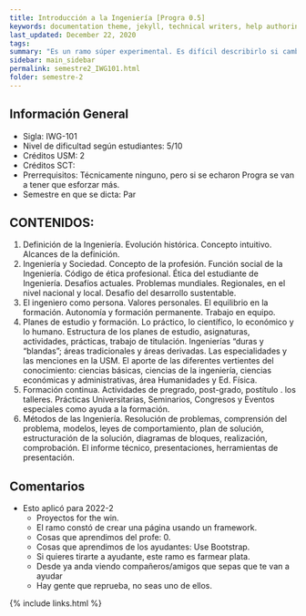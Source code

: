 ```yaml
---
title: Introducción a la Ingeniería [Progra 0.5]
keywords: documentation theme, jekyll, technical writers, help authoring tools, hat replacements
last_updated: December 22, 2020
tags:
summary: "Es un ramo súper experimental. Es difícil describirlo si cambian profes y la planificación año tras año."
sidebar: main_sidebar
permalink: semestre2_IWG101.html
folder: semestre-2
---
```


## Información General 

* Sigla: IWG-101
* Nivel de dificultad según estudiantes: 5/10
* Créditos USM: 2 
* Créditos SCT: 
* Prerrequisitos: Técnicamente ninguno, pero si se echaron Progra se van a tener que esforzar más.
* Semestre en que se dicta: Par

## CONTENIDOS:

1. Definición de la Ingeniería. Evolución histórica. Concepto intuitivo. Alcances de la definición.
2. Ingeniería y Sociedad. Concepto de la profesión. Función social de la Ingeniería. Código de ética profesional. Ética del estudiante de Ingeniería. Desafíos actuales. Problemas mundiales. Regionales, en el nivel nacional y local. Desafío del desarrollo sustentable.
3. El ingeniero como persona. Valores personales. El equilibrio en la formación. Autonomía y formación permanente. Trabajo en equipo.
4. Planes de estudio y formación. Lo práctico, lo científico, lo económico y lo humano. Estructura de los planes de estudio, asignaturas, actividades, prácticas, trabajo de titulación. Ingenierías “duras y “blandas”; áreas tradicionales y áreas derivadas. Las especialidades y las menciones en la USM. El aporte de las diferentes vertientes del conocimiento: ciencias básicas, ciencias de la ingeniería, ciencias económicas y administrativas, área Humanidades y Ed. Física.
5. Formación continua. Actividades de pregrado, post-grado, postítulo . los talleres. Prácticas Universitarias, Seminarios, Congresos y Eventos especiales como ayuda a la formación.
6. Métodos de las Ingeniería. Resolución de problemas, comprensión del problema, modelos, leyes de comportamiento, plan de solución, estructuración de la solución, diagramas de bloques, realización, comprobación. El informe técnico, presentaciones, herramientas de presentación.

## Comentarios 
* Esto aplicó para 2022-2
    * Proyectos for the win.
    * El ramo constó de crear una página usando un framework.
    * Cosas que aprendimos del profe: 0.
    * Cosas que aprendimos de los ayudantes: Use Bootstrap.
    * Si quieres tirarte a ayudante, este ramo es farmear plata.
    * Desde ya anda viendo compañeros/amigos que sepas que te van a ayudar
    * Hay gente que reprueba, no seas uno de ellos.



{% include links.html %}

